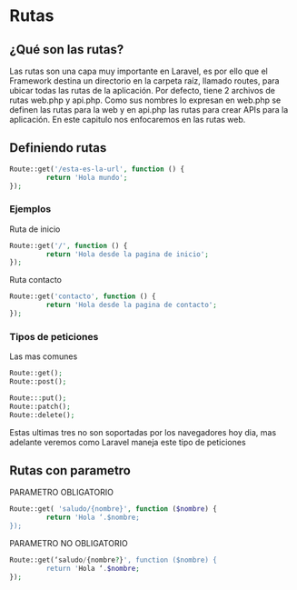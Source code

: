 # Rutas

## ¿Qué son las rutas?

Las rutas son una capa muy importante en Laravel, es por ello que el Framework destina un directorio en la carpeta raíz, llamado routes, para ubicar todas las rutas de la aplicación.  Por defecto, tiene 2 archivos de rutas web.php y api.php. Como sus nombres lo expresan en web.php se definen las rutas para la web y en api.php las rutas para crear APIs para la aplicación.
En este capitulo nos enfocaremos en las rutas web.

##  Definiendo rutas
````php
Route::get('/esta-es-la-url', function () {
         return 'Hola mundo';
});
````

### Ejemplos

Ruta de inicio 

````php
Route::get('/', function () {
         return 'Hola desde la pagina de inicio';
});

````

Ruta contacto

````php
Route::get('contacto', function () {
         return 'Hola desde la pagina de contacto';
});
````

### Tipos de peticiones

Las mas comunes
```php
Route::get();              
Route::post();
``` 

```php
Route:::put();
Route::patch();       
Route::delete();  
```
Estas ultimas tres no son soportadas por los navegadores hoy dia, mas adelante veremos como Laravel maneja este tipo de peticiones

## Rutas con parametro

PARAMETRO OBLIGATORIO
```php
Route::get( 'saludo/{nombre}', function ($nombre) {
         return 'Hola ‘.$nombre;
});
```

PARAMETRO NO OBLIGATORIO
```php
Route::get(‘saludo/{nombre?}', function ($nombre) {
         return 'Hola ‘.$nombre;
});
```
